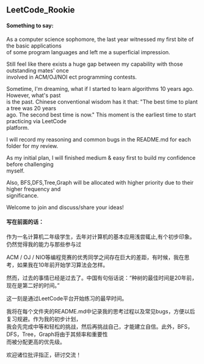 ## LeetCode_Rookie
#### Something to say:<br />

As a computer science sophomore, the last year witnessed my first bite of the basic applications<br />
of some program languages and left me a superficial impression.<br />

Still feel like there exists a huge gap between my capability with those outstanding mates' once<br />
involved in ACM/OJ/NOI ect programming contests.<br />

Sometime, I'm dreaming, what if I started to learn algorithms 10 years ago. However, what's past <br />
is the past. Chinese conventional wisdom has it that: "The best time to plant a tree was 20 years <br />
ago. The second best time is now." This moment is the earliest time to start practicing via LeetCode<br /> platform.

I will record my reasoning and common bugs in the README.md for each folder for my review.

As my initial plan, I will finished medium & easy first to build my confidence before challenging <br />myself.

Also, BFS,DFS,Tree,Graph will be allocated with higher priority due to their higher frequency and <br />significance.

Welcome to join and discuss/share your ideas!

#### 写在前面的话：<br />

作为一名计算机二年级学生，去年对计算机的基本应用浅尝辄止,有个初步印象。仍然觉得我的能力与那些参与过<br />

ACM / OJ / NIO等编程竞赛的优秀同学之间存在巨大的差距，有时候，我在思考，如果我在10年前开始学习算法会怎样。<br />

然而，过去的事情已经是过去了。中国有句俗话说：“种树的最佳时间是20年前，现在是第二好的时间。”<br />

这一刻是通过LeetCode平台开始练习的最早时间。<br />

我将在每个文件夹的README.md中记录我的思考过程以及常见bugs，方便以后复习规避。作为我的初步计划，<br />
我会先完成中等和轻松的挑战，然后再挑战自己，才能建立自信。此外，BFS，DFS，Tree，Graph将由于其频率和重要性<br />而被分配更高的优先级。

欢迎诸位批评指正，研讨交流！

